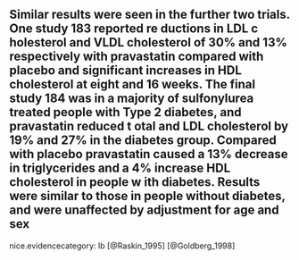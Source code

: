 Similar results were seen in the further two trials. One study 183 reported re ductions in LDL c holesterol and VLDL cholesterol of 30% and 13% respectively with pravastatin compared with placebo and significant increases in HDL cholesterol at eight and 16 weeks. The final study 184 was in a majority of sulfonylurea treated people with Type 2 diabetes, and pravastatin reduced t otal and LDL cholesterol by 19% and 27% in the diabetes group. Compared with placebo pravastatin caused a 13% decrease in triglycerides and a 4% increase HDL cholesterol in people w ith diabetes. Results were similar to those in people without diabetes, and were unaffected by adjustment for age and sex 
---
 nice.evidencecategory: Ib
[@Raskin_1995]
[@Goldberg_1998]
